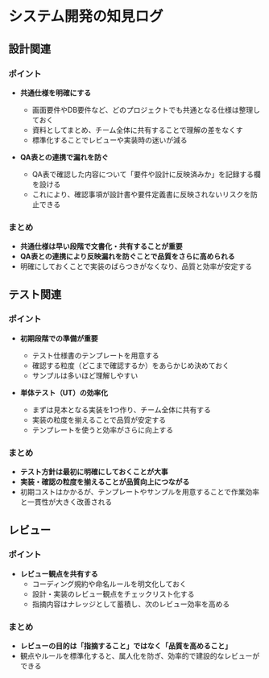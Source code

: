 # システム開発の知見ログ

## 設計関連

### ポイント

- **共通仕様を明確にする**
  - 画面要件やDB要件など、どのプロジェクトでも共通となる仕様は整理しておく
  - 資料としてまとめ、チーム全体に共有することで理解の差をなくす
  - 標準化することでレビューや実装時の迷いが減る

- **QA表との連携で漏れを防ぐ**
  - QA表で確認した内容について「要件や設計に反映済みか」を記録する欄を設ける
  - これにより、確認事項が設計書や要件定義書に反映されないリスクを防止できる

### まとめ

- **共通仕様は早い段階で文書化・共有することが重要**
- **QA表との連携により反映漏れを防ぐことで品質をさらに高められる**
- 明確にしておくことで実装のばらつきがなくなり、品質と効率が安定する

## テスト関連

### ポイント

- **初期段階での準備が重要**
  - テスト仕様書のテンプレートを用意する
  - 確認する粒度（どこまで確認するか）をあらかじめ決めておく
  - サンプルは多いほど理解しやすい

- **単体テスト（UT）の効率化**
  - まずは見本となる実装を1つ作り、チーム全体に共有する
  - 実装の粒度を揃えることで品質が安定する
  - テンプレートを使うと効率がさらに向上する

### まとめ

- **テスト方針は最初に明確にしておくことが大事**
- **実装・確認の粒度を揃えることが品質向上につながる**
- 初期コストはかかるが、テンプレートやサンプルを用意することで作業効率と一貫性が大きく改善される

## レビュー

### ポイント

- **レビュー観点を共有する**
  - コーディング規約や命名ルールを明文化しておく
  - 設計・実装のレビュー観点をチェックリスト化する
  - 指摘内容はナレッジとして蓄積し、次のレビュー効率を高める

### まとめ

- **レビューの目的は「指摘すること」ではなく「品質を高めること」**
- 観点やルールを標準化すると、属人化を防ぎ、効率的で建設的なレビューができる
